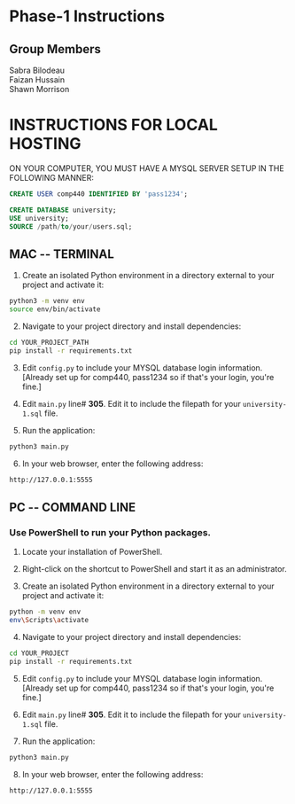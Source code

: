 # Phase-1 Instructions

## Group Members
Sabra Bilodeau  
Faizan Hussain  
Shawn Morrison  


# INSTRUCTIONS FOR LOCAL HOSTING

ON YOUR COMPUTER, YOU MUST HAVE A MYSQL SERVER SETUP IN THE FOLLOWING MANNER:

```sql
CREATE USER comp440 IDENTIFIED BY 'pass1234';

CREATE DATABASE university;
USE university;
SOURCE /path/to/your/users.sql;
```

## MAC -- TERMINAL
1. Create an isolated Python environment in a directory external to your project and activate it:

  ```bash
  python3 -m venv env
  source env/bin/activate
  ```

2. Navigate to your project directory and install dependencies:

  ```bash
  cd YOUR_PROJECT_PATH
  pip install -r requirements.txt
  ```

3. Edit `config.py` to include your MYSQL database login information. [Already set up for comp440, pass1234 so if that's your login, you're fine.]

4. Edit `main.py` line# **305**. Edit it to include the filepath for your `university-1.sql` file.

5. Run the application:

  ```bash
  python3 main.py
  ```

6. In your web browser, enter the following address:

  ```bash
  http://127.0.0.1:5555
  ```

## PC -- COMMAND LINE
### Use PowerShell to run your Python packages.

1. Locate your installation of PowerShell.

2. Right-click on the shortcut to PowerShell and start it as an administrator.

3. Create an isolated Python environment in a directory external to your project and activate it:

  ```bash
  python -m venv env
  env\Scripts\activate
  ```

4. Navigate to your project directory and install dependencies:

  ```bash
  cd YOUR_PROJECT
  pip install -r requirements.txt
  ```

5. Edit `config.py` to include your MYSQL database login information. [Already set up for comp440, pass1234 so if that's your login, you're fine.]

6. Edit `main.py` line# **305**. Edit it to include the filepath for your `university-1.sql` file.

7. Run the application:

  ```bash
  python3 main.py
  ```

8. In your web browser, enter the following address:

  ```bash
  http://127.0.0.1:5555
  ```
